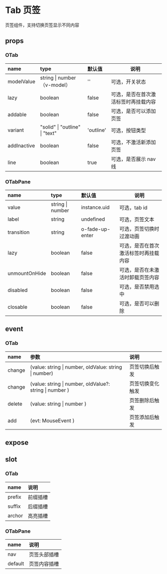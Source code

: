 # Tab 页签

页签组件，支持切换页签显示不同内容

## props

### OTab

| name        | type                           | 默认值    | 说明                                 |
| :---------- | :----------------------------- | :-------- | ------------------------------------ |
| modelValue  | string \| number（v-model）    | ''        | 可选，开关状态                       |
| lazy        | boolean                        | false     | 可选，是否在首次激活标签时再挂载内容 |
| addable     | boolean                        | false     | 可选，是否可以添加页签               |
| variant     | "solid" \| "outline" \| "text" | 'outline' | 可选，按钮类型                       |
| addInactive | boolean                        | false     | 可选，不激活新添加页签               |
| line        | boolean                        | true      | 可选，是否展示 nav 线                |

### OTabPane

| name          | type             | 默认值          | 说明                                 |
| :------------ | :--------------- | :-------------- | ------------------------------------ |
| value         | string \| number | instance.uid    | 可选，tab id                         |
| label         | string           | undefined       | 可选，页签文本                       |
| transition    | string           | o-fade-up-enter | 可选，页签切换时过渡动画             |
| lazy          | boolean          | false           | 可选，是否在首次激活标签时再挂载内容 |
| unmountOnHide | boolean          | false           | 可选，是否在未激活时卸载页签内容     |
| disabled      | boolean          | false           | 可选，是否禁用选中                   |
| closable      | boolean          | false           | 可选，是否可以删除                   |

## event

### OTab

| name   | 参数                                                    | 说明             |
| :----- | :------------------------------------------------------ | :--------------- |
| change | (value: string \| number, oldValue: string \| number)   | 页签切换后触发   |
| change | (value: string \| number, oldValue?: string \| number ) | 页签切换变化触发 |
| delete | (value: string \| number )                              | 页签删除后触发   |
| add    | (evt: MouseEvent )                                      | 页签添加后触发   |

## expose

## slot

### OTab

| name   | 说明     |
| :----- | :------- |
| prefix | 前缀插槽 |
| suffix | 后缀插槽 |
| archor | 高亮插槽 |

### OTabPane

| name    | 说明         |
| :------ | :----------- |
| nav     | 页签头部插槽 |
| default | 页签内容插槽 |
